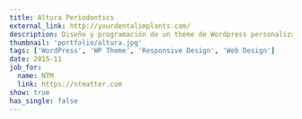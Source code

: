 ```yaml
---
title: Altura Periodontics
external_link: http://yourdentalimplants.com/
description: Diseño y programación de un theme de Wordpress personalizado.
thumbnail: 'portfolio/altura.jpg'
tags: ['WordPress', 'WP Theme', 'Responsive Design', 'Web Design']
date: 2015-11
job_for:
  name: NTM
  link: https://ntmatter.com
show: true
has_single: false
---
```

